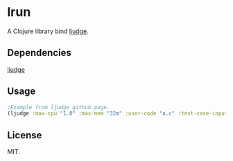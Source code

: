 # lrun

A Clojure library bind [ljudge](https://github.com/quark-zju/ljudge).

## Dependencies

[ljudge](https://github.com/quark-zju/ljudge)

## Usage

```clojure
;Example from ljudge github page.
(ljudge :max-cpu "1.0" :max-mem "32m" :user-code "a.c" :test-case-inputs ["1.in" "2.in"] :test-case-outputs ["1.out" "2.out"])
```


## License

MIT.
